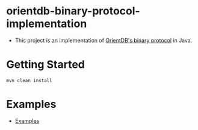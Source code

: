 orientdb-binary-protocol-implementation
=======================================

- This project is an implementation of [OrientDB's binary protocol](https://orientdb.com/docs/2.2.x/Network-Binary-Protocol.html)
in Java.

Getting Started
===============

```
mvn clean install
```

Examples
========

- [Examples](https://github.com/sbcd90/orientdb-binary-protocol-implementation/blob/master/src/main/java/com/orientechnologies/binary/protocol/JavaOrient.java#L170-#L199)
